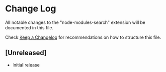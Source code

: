 # Change Log

All notable changes to the "node-modules-search" extension will be documented in this file.

Check [Keep a Changelog](http://keepachangelog.com/) for recommendations on how to structure this file.

## [Unreleased]

- Initial release
